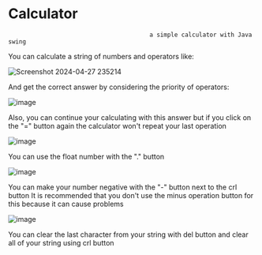 # Calculator
                                            a simple calculator with Java swing

You can calculate a string of numbers and operators like:

![Screenshot 2024-04-27 235214](https://github.com/MohammadSadeghh/Calculator/assets/161203012/f1673f27-7a97-425c-b034-73c412505ba5)

And get the correct answer by considering the priority of operators:

![image](https://github.com/MohammadSadeghh/Calculator/assets/161203012/68e1f45b-6aa5-4c27-a006-65ea88f24a28)

Also, you can continue your calculating with this answer but if you click on the "=" button again the calculator won't repeat your last operation

![image](https://github.com/MohammadSadeghh/Calculator/assets/161203012/e264fb42-5c33-4fd0-822d-99ec6c704de7)

You can use the float number with the "." button

![image](https://github.com/MohammadSadeghh/Calculator/assets/161203012/f02af860-1cad-41ef-9e62-cdb1830e7ad5)

You can make your number negative with the "-" button next to the crl button It is recommended that you don't use the minus operation button for this because it can cause problems

![image](https://github.com/MohammadSadeghh/Calculator/assets/161203012/4ab91ef1-a04a-47c4-a05c-f2d8b11ad74a)

You can clear the last character from your string with del button and clear all of your string using crl button





